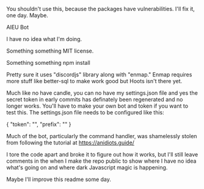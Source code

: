 You shouldn't use this, because the packages have vulnerabilities.  I'll fix it, one day.  Maybe.

AIEU Bot

I have no idea what I'm doing.

Something something MIT license.

Something something npm install

Pretty sure it uses "discordjs" library along with "enmap."  Enmap requires more stuff like better-sql to make work good but Hoots isn't there yet.

Much like no have candle, you can no have my settings.json file and yes the secret token in early commits has definately been regenerated and no longer works. You'll have to make your own bot and token if you want to test this. The settings.json file needs to be configured like this:

{
    "token": "<yourtokenhere>",
    "prefix": "<putaprefixhere>"
}


Much of the bot, particularly the command handler, was shamelessly stolen from following the tutorial at https://anidiots.guide/

I tore the code apart and broke it to figure out how it works, but I'll still leave comments in the when I make the repo public to show where I have no idea what's going on and where dark Javascript magic is happening.

Maybe I'll improve this readme some day.
